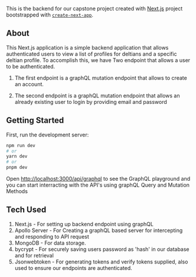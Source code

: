 This is the backend for our capstone project created with [Next.js](https://nextjs.org/) project bootstrapped with [`create-next-app`](https://github.com/vercel/next.js/tree/canary/packages/create-next-app).

## About

This Next.js application is a simple backend application that allows authenticated users to view a list of profiles for deltians and a specific deltian profile.
To accomplish this, we have Two endpoint that allows a user to be authenticated.

1. The first endpoint is a graphQL mutation endpoint that allows to create an account.

2. The second endpoint is a graphQL mutation endpoint that allows an already existing user to login by providing email and password

## Getting Started

First, run the development server:

```bash
npm run dev
# or
yarn dev
# or
pnpm dev
```

Open [http://localhost:3000/api/graphql](http://localhost:3000/api/graphql) to see the GraphQL playground and you can start interracting with the API's using graphQL Query and Mutation Methods

## Tech Used

1. Next.js - For setting up backend endpoint using graphQL
2. Apollo Server - For Creating a graphQL based server for intercepting and responding to API request
3. MongoDB - For data storage.
4. bycrypt - For securely saving users password as 'hash' in our database and for retrieval
5. Jsonwebtoken - For generating tokens and verify tokens supplied, also used to ensure our endpoints are authenticated.

